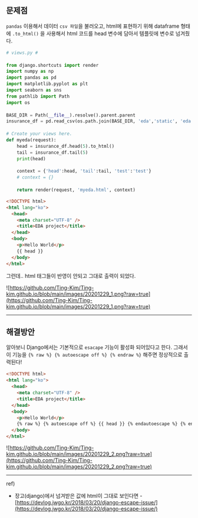 ## 문제점

`pandas` 이용해서 데이터 `csv 파일`을 불러오고, html에 표현하기 위해 dataframe 형태에 `.to_html()` 을 사용해서 html 코드를 head 변수에 담아서 템플릿에 변수로 넘겨줬다.

```python
# views.py #

from django.shortcuts import render
import numpy as np
import pandas as pd
import matplotlib.pyplot as plt
import seaborn as sns
from pathlib import Path
import os

BASE_DIR = Path(__file__).resolve().parent.parent
insurance_df = pd.read_csv(os.path.join(BASE_DIR, 'eda','static', 'eda','insurance.csv'))

# Create your views here.
def myeda(request):
    head = insurance_df.head(5).to_html()
    tail = insurance_df.tail(5)
    print(head)

    context = {'head':head, 'tail':tail, 'test':'test'}
    # context = {}

    return render(request, 'myeda.html', context)
```

```html
<!DOCTYPE html>
<html lang="ko">
  <head>
    <meta charset="UTF-8" />
    <title>EDA project</title>
  </head>
  <body>
    <p>Hello World</p>
    {{ head }}
  </body>
</html>
```

그런데.. html 태그들이 반영이 안되고 그대로 출력이 되었다.

![https://github.com/Ting-Kim/Ting-kim.github.io/blob/main/images/20201229_1.png?raw=true](https://github.com/Ting-Kim/Ting-kim.github.io/blob/main/images/20201229_1.png?raw=true)

---

## 해결방안

알아보니 Django에서는 기본적으로 `esacape` 기능이 활성화 되어있다고 한다. 그래서 이 기능을 `{% raw %} {% autoescape off %} {% endraw %}` 해주면 정상적으로 출력된다!

```html
<!DOCTYPE html>
<html lang="ko">
  <head>
    <meta charset="UTF-8" />
    <title>EDA project</title>
  </head>
  <body>
    <p>Hello World</p>
    {% raw %} {% autoescape off %} {{ head }} {% endautoescape %} {% endraw %}
  </body>
</html>
```

![https://github.com/Ting-Kim/Ting-kim.github.io/blob/main/images/20201229_2.png?raw=true](https://github.com/Ting-Kim/Ting-kim.github.io/blob/main/images/20201229_2.png?raw=true)

---

ref)

- 장고(django)에서 넘겨받은 값에 html이 그대로 보인다면 - [https://devlog.jwgo.kr/2018/03/20/django-escape-issue/](https://devlog.jwgo.kr/2018/03/20/django-escape-issue/)
